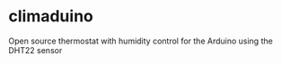 climaduino
==========

Open source thermostat with humidity control for the Arduino using the DHT22 sensor
